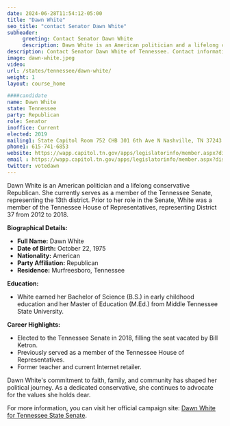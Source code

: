 ```yaml
---
date: 2024-06-28T11:54:12-05:00
title: "Dawn White"
seo_title: "contact Senator Dawn White"
subheader:
     greeting: Contact Senator Dawn White
     description: Dawn White is an American politician and a lifelong conservative Republican. She currently serves as a member of the Tennessee Senate, representing the 13th district.
description: Contact Senator Dawn White of Tennessee. Contact information for Dawn White includes email address, phone number, and mailing address.
image: dawn-white.jpeg
video:
url: /states/tennessee/dawn-white/
weight: 1
layout: course_home

####candidate
name: Dawn White
state: Tennessee
party: Republican
role: Senator
inoffice: Current
elected: 2019
mailing1: State Capitol Room 752 CHB 301 6th Ave N Nashville, TN 37243
phone1: 615-741-6853
website: https://wapp.capitol.tn.gov/apps/legislatorinfo/member.aspx?district=S13/
email : https://wapp.capitol.tn.gov/apps/legislatorinfo/member.aspx?district=S13/
twitter: votedawn
---
```

Dawn White is an American politician and a lifelong conservative Republican. She currently serves as a member of the Tennessee Senate, representing the 13th district. Prior to her role in the Senate, White was a member of the Tennessee House of Representatives, representing District 37 from 2012 to 2018.

**Biographical Details:**
- **Full Name:** Dawn White
- **Date of Birth:** October 22, 1975
- **Nationality:** American
- **Party Affiliation:** Republican
- **Residence:** Murfreesboro, Tennessee

**Education:**
- White earned her Bachelor of Science (B.S.) in early childhood education and her Master of Education (M.Ed.) from Middle Tennessee State University.

**Career Highlights:**
- Elected to the Tennessee Senate in 2018, filling the seat vacated by Bill Ketron.
- Previously served as a member of the Tennessee House of Representatives.
- Former teacher and current Internet retailer.

Dawn White's commitment to faith, family, and community has shaped her political journey. As a dedicated conservative, she continues to advocate for the values she holds dear.

For more information, you can visit her official campaign site: [Dawn White for Tennessee State Senate](https://www.votedawn.com/about_dawn).

